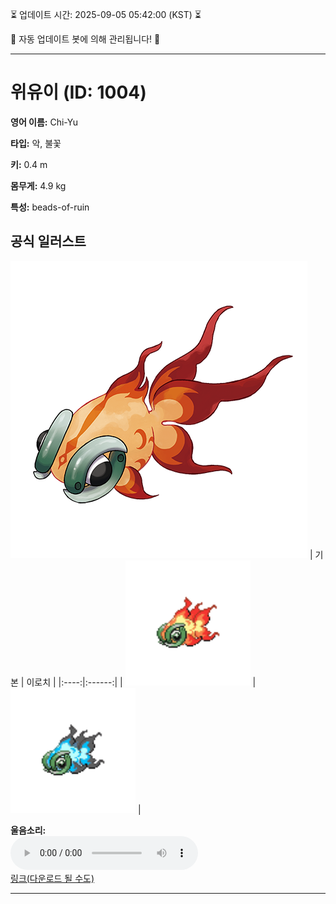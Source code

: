 
⏳ 업데이트 시간: 2025-09-05 05:42:00 (KST) ⏳

🤖 자동 업데이트 봇에 의해 관리됩니다! 🤖

---

# 위유이 (ID: 1004)
**영어 이름:** Chi-Yu

**타입:** 악, 불꽃

**키:** 0.4 m

**몸무게:** 4.9 kg

**특성:** beads-of-ruin

## 공식 일러스트
![](https://raw.githubusercontent.com/PokeAPI/sprites/master/sprites/pokemon/other/official-artwork/1004.png)
| 기본 | 이로치 |
|:----:|:------:|
| <img src="https://raw.githubusercontent.com/PokeAPI/sprites/master/sprites/pokemon/1004.png" width="200"> | <img src="https://raw.githubusercontent.com/PokeAPI/sprites/master/sprites/pokemon/shiny/1004.png" width="200"> |

**울음소리:**<br><audio controls src="https://raw.githubusercontent.com/PokeAPI/cries/main/cries/pokemon/latest/1004.ogg"></audio><br> [링크(다운로드 될 수도)](https://raw.githubusercontent.com/PokeAPI/cries/main/cries/pokemon/latest/1004.ogg)


---
